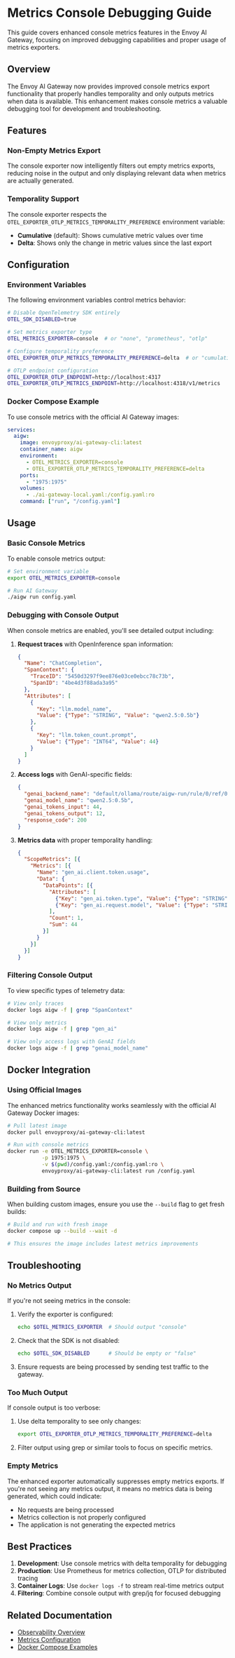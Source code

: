 # Metrics Console Debugging Guide

This guide covers enhanced console metrics features in the Envoy AI Gateway, focusing on improved debugging capabilities and proper usage of metrics exporters.

## Overview

The Envoy AI Gateway now provides improved console metrics export functionality that properly handles temporality and only outputs metrics when data is available. This enhancement makes console metrics a valuable debugging tool for development and troubleshooting.

## Features

### Non-Empty Metrics Export

The console exporter now intelligently filters out empty metrics exports, reducing noise in the output and only displaying relevant data when metrics are actually generated.

### Temporality Support

The console exporter respects the `OTEL_EXPORTER_OTLP_METRICS_TEMPORALITY_PREFERENCE` environment variable:

- **Cumulative** (default): Shows cumulative metric values over time
- **Delta**: Shows only the change in metric values since the last export

## Configuration

### Environment Variables

The following environment variables control metrics behavior:

```bash
# Disable OpenTelemetry SDK entirely
OTEL_SDK_DISABLED=true

# Set metrics exporter type
OTEL_METRICS_EXPORTER=console  # or "none", "prometheus", "otlp"

# Configure temporality preference
OTEL_EXPORTER_OTLP_METRICS_TEMPORALITY_PREFERENCE=delta  # or "cumulative"

# OTLP endpoint configuration
OTEL_EXPORTER_OTLP_ENDPOINT=http://localhost:4317
OTEL_EXPORTER_OTLP_METRICS_ENDPOINT=http://localhost:4318/v1/metrics
```

### Docker Compose Example

To use console metrics with the official AI Gateway images:

```yaml
services:
  aigw:
    image: envoyproxy/ai-gateway-cli:latest
    container_name: aigw
    environment:
      - OTEL_METRICS_EXPORTER=console
      - OTEL_EXPORTER_OTLP_METRICS_TEMPORALITY_PREFERENCE=delta
    ports:
      - "1975:1975"
    volumes:
      - ./ai-gateway-local.yaml:/config.yaml:ro
    command: ["run", "/config.yaml"]
```

## Usage

### Basic Console Metrics

To enable console metrics output:

```bash
# Set environment variable
export OTEL_METRICS_EXPORTER=console

# Run AI Gateway
./aigw run config.yaml
```

### Debugging with Console Output

When console metrics are enabled, you'll see detailed output including:

1. **Request traces** with OpenInference span information:
   ```json
   {
     "Name": "ChatCompletion",
     "SpanContext": {
       "TraceID": "5450d3297f9ee876e03ce0ebcc78c73b",
       "SpanID": "4be4d3f88ada3a95"
     },
     "Attributes": [
       {
         "Key": "llm.model_name",
         "Value": {"Type": "STRING", "Value": "qwen2.5:0.5b"}
       },
       {
         "Key": "llm.token_count.prompt",
         "Value": {"Type": "INT64", "Value": 44}
       }
     ]
   }
   ```

2. **Access logs** with GenAI-specific fields:
   ```json
   {
     "genai_backend_name": "default/ollama/route/aigw-run/rule/0/ref/0",
     "genai_model_name": "qwen2.5:0.5b",
     "genai_tokens_input": 44,
     "genai_tokens_output": 12,
     "response_code": 200
   }
   ```

3. **Metrics data** with proper temporality handling:
   ```json
   {
     "ScopeMetrics": [{
       "Metrics": [{
         "Name": "gen_ai.client.token.usage",
         "Data": {
           "DataPoints": [{
             "Attributes": [
               {"Key": "gen_ai.token.type", "Value": {"Type": "STRING", "Value": "input"}},
               {"Key": "gen_ai.request.model", "Value": {"Type": "STRING", "Value": "qwen2.5:0.5b"}}
             ],
             "Count": 1,
             "Sum": 44
           }]
         }
       }]
     }]
   }
   ```

### Filtering Console Output

To view specific types of telemetry data:

```bash
# View only traces
docker logs aigw -f | grep "SpanContext"

# View only metrics
docker logs aigw -f | grep "gen_ai"

# View only access logs with GenAI fields
docker logs aigw -f | grep "genai_model_name"
```

## Docker Integration

### Using Official Images

The enhanced metrics functionality works seamlessly with the official AI Gateway Docker images:

```bash
# Pull latest image
docker pull envoyproxy/ai-gateway-cli:latest

# Run with console metrics
docker run -e OTEL_METRICS_EXPORTER=console \
           -p 1975:1975 \
           -v $(pwd)/config.yaml:/config.yaml:ro \
           envoyproxy/ai-gateway-cli:latest run /config.yaml
```

### Building from Source

When building custom images, ensure you use the `--build` flag to get fresh builds:

```bash
# Build and run with fresh image
docker compose up --build --wait -d

# This ensures the image includes latest metrics improvements
```

## Troubleshooting

### No Metrics Output

If you're not seeing metrics in the console:

1. Verify the exporter is configured:
   ```bash
   echo $OTEL_METRICS_EXPORTER  # Should output "console"
   ```

2. Check that the SDK is not disabled:
   ```bash
   echo $OTEL_SDK_DISABLED      # Should be empty or "false"
   ```

3. Ensure requests are being processed by sending test traffic to the gateway.

### Too Much Output

If console output is too verbose:

1. Use delta temporality to see only changes:
   ```bash
   export OTEL_EXPORTER_OTLP_METRICS_TEMPORALITY_PREFERENCE=delta
   ```

2. Filter output using grep or similar tools to focus on specific metrics.

### Empty Metrics

The enhanced exporter automatically suppresses empty metrics exports. If you're not seeing any metrics output, it means no metrics data is being generated, which could indicate:

- No requests are being processed
- Metrics collection is not properly configured
- The application is not generating the expected metrics

## Best Practices

1. **Development**: Use console metrics with delta temporality for debugging
2. **Production**: Use Prometheus for metrics collection, OTLP for distributed tracing
3. **Container Logs**: Use `docker logs -f` to stream real-time metrics output
4. **Filtering**: Combine console output with grep/jq for focused debugging

## Related Documentation

- [Observability Overview](../capabilities/observability/index.md)
- [Metrics Configuration](../capabilities/observability/metrics.md)
- [Docker Compose Examples](../../examples/README.md)